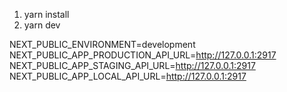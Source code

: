 <!-- setup  -->
1. yarn install
2. yarn dev 

<!-- .env file  -->
NEXT_PUBLIC_ENVIRONMENT=development
NEXT_PUBLIC_APP_PRODUCTION_API_URL=http://127.0.0.1:2917
NEXT_PUBLIC_APP_STAGING_API_URL=http://127.0.0.1:2917
NEXT_PUBLIC_APP_LOCAL_API_URL=http://127.0.0.1:2917